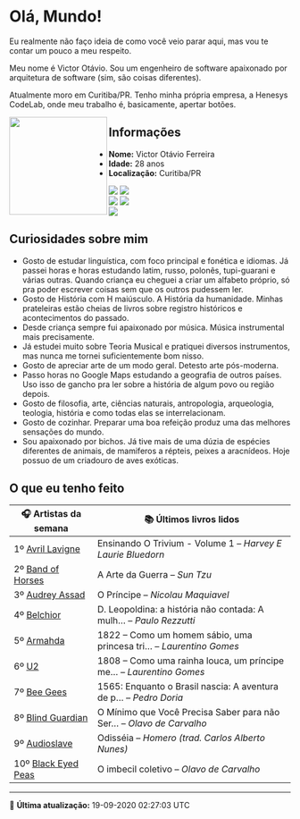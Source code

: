 # Olá, Mundo!

Eu realmente não faço ideia de como você veio parar aqui, mas vou te contar um pouco a meu respeito.

Meu nome é Victor Otávio. Sou um engenheiro de software apaixonado por arquitetura de software (sim, são coisas diferentes).

Atualmente moro em Curitiba/PR. Tenho minha própria empresa, a Henesys CodeLab, onde meu trabalho é, basicamente, apertar botões.

<img align="left" src="https://github.com/vctrtvfrrr/vctrtvfrrr/raw/master/octocat.png" alt="" width="175" />

## Informações

- **Nome:** Victor Otávio Ferreira
- **Idade:** 28 anos
- **Localização:** Curitiba/PR

[![](https://img.shields.io/badge/LinkedIn-victorotavio-blue)](https://www.linkedin.com/in/victorotavio/) [![](https://img.shields.io/badge/Twitter-@vctrtvfrrr-blue)](https://twitter.com/vctrtvfrrr)  
[![](https://img.shields.io/badge/GitHub-vctrtvfrrr-24292e)](https://github.com/vctrtvfrrr) [![](https://img.shields.io/badge/GitLab-vctrtvfrrr-ec5d16)](https://gitlab.com/vctrtvfrrr)  
[![](https://img.shields.io/badge/Email-victor@otavioferreira.com.br-red)](mailto:victor@otavioferreira.com.br)  

## Curiosidades sobre mim

-   Gosto de estudar linguística, com foco principal e fonética e idiomas. Já passei horas e horas estudando latim, russo, polonês, tupi-guarani e várias outras. Quando criança eu cheguei a criar um alfabeto próprio, só pra poder escrever coisas sem que os outros pudessem ler.
-   Gosto de História com H maiúsculo. A História da humanidade. Minhas prateleiras estão cheias de livros sobre registro históricos e acontecimentos do passado.
-   Desde criança sempre fui apaixonado por música. Música instrumental mais precisamente.
-   Já estudei muito sobre Teoria Musical e pratiquei diversos instrumentos, mas nunca me tornei suficientemente bom nisso.
-   Gosto de apreciar arte de um modo geral. Detesto arte pós-moderna.
-   Passo horas no Google Maps estudando a geografia de outros países. Uso isso de gancho pra ler sobre a história de algum povo ou região depois.
-   Gosto de filosofia, arte, ciências naturais, antropologia, arqueologia, teologia, história e como todas elas se interrelacionam.
-   Gosto de cozinhar. Preparar uma boa refeição produz uma das melhores sensações do mundo.
-   Sou apaixonado por bichos. Já tive mais de uma dúzia de espécies diferentes de animais, de mamiferos a répteis, peixes a aracnídeos. Hoje possuo de um criadouro de aves exóticas.


## O que eu tenho feito

|                      🎧 Artistas da semana                       |                      📚 Últimos livros lidos                      |
|------------------------------------------------------------------|-------------------------------------------------------------------|
| 1º [Avril Lavigne](https://www.last.fm/music/Avril+Lavigne)      | Ensinando O Trivium - Volume 1	–	_Harvey E Laurie Bluedorn_         |
| 2º [Band of Horses](https://www.last.fm/music/Band+of+Horses)    | A Arte da Guerra	–	_Sun Tzu_                                        |
| 3º [Audrey Assad](https://www.last.fm/music/Audrey+Assad)        | O Príncipe	–	_Nicolau Maquiavel_                                    |
| 4º [Belchior](https://www.last.fm/music/Belchior)                | D. Leopoldina: a história não contada: A mulh…	–	_Paulo Rezzutti_   |
| 5º [Armahda](https://www.last.fm/music/Armahda)                  | 1822 – Como um homem sábio, uma princesa tri…	–	_Laurentino Gomes_  |
| 6º [U2](https://www.last.fm/music/U2)                            | 1808 – Como uma rainha louca, um príncipe me…	–	_Laurentino Gomes_  |
| 7º [Bee Gees](https://www.last.fm/music/Bee+Gees)                | 1565: Enquanto o Brasil nascia: A aventura de p…	–	_Pedro Doria_    |
| 8º [Blind Guardian](https://www.last.fm/music/Blind+Guardian)    | O Mínimo que Você Precisa Saber para não Ser…	–	_Olavo de Carvalho_ |
| 9º [Audioslave](https://www.last.fm/music/Audioslave)            | Odisséia	–	_Homero (trad. Carlos Alberto Nunes)_                    |
| 10º [Black Eyed Peas](https://www.last.fm/music/Black+Eyed+Peas) | O imbecil coletivo	–	_Olavo de Carvalho_                            |


---

🚀 **Última atualização:** 19-09-2020 02:27:03 UTC